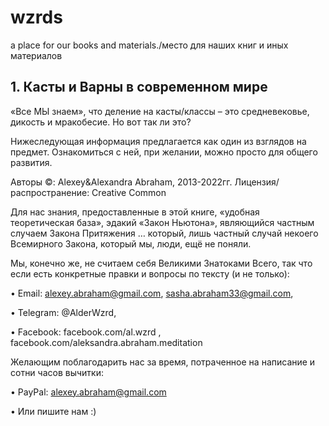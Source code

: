 # wzrds
a place for our books and materials./место для наших книг и иных материалов

## 1. Касты и Варны в современном мире
«Все МЫ знаем», что деление на касты/классы – это средневековье, дикость и мракобесие. Но вот так ли это? 

Нижеследующая информация предлагается как один из взглядов на предмет. Ознакомиться с ней, при желании, можно просто для общего развития.  

Авторы ©: Alexey&Alexandra Abraham, 2013-2022гг. 
Лицензия/распространение: Creative Common

Для нас знания, предоставленные в этой книге, «удобная теоретическая база», эдакий «Закон Ньютона», являющийся частным случаем Закона Притяжения … который, лишь частный случай некоего Всемирного Закона, который мы, люди, ещё не поняли.

Мы, конечно же, не считаем себя Великими Знатоками Всего, так что если есть конкретные правки и вопросы по тексту (и не только): 

•	Email: 	alexey.abraham@gmail.com, sasha.abraham33@gmail.com,

•	Telegram:  	@AlderWzrd,

•	Facebook: 	facebook.com/al.wzrd , facebook.com/aleksandra.abraham.meditation


Желающим поблагодарить нас за время, потраченное на написание и сотни часов вычитки:

•	PayPal:	alexey.abraham@gmail.com

•	Или пишите нам :)



